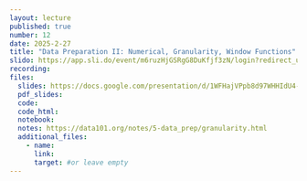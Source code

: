 ```yaml
---
layout: lecture
published: true
number: 12
date: 2025-2-27
title: "Data Preparation II: Numerical, Granularity, Window Functions"
slido: https://app.sli.do/event/m6ruzHjGSRgG8DuKfjf3zN/login?redirect_url=https%3A%2F%2Fapp.sli.do%2Fevent%2Fm6ruzHjGSRgG8DuKfjf3zN
recording: 
files:
  slides: https://docs.google.com/presentation/d/1WFHajVPpb8d97WHHIdU4-kCqWSigAk4sR9d5L7F41gQ/edit
  pdf_slides:
  code:
  code_html:
  notebook: 
  notes: https://data101.org/notes/5-data_prep/granularity.html
  additional_files:
    - name:
      link:
      target: #or leave empty
---
```

